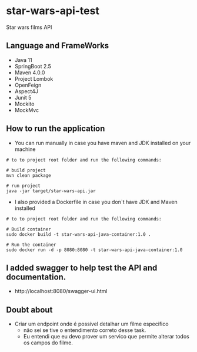 # star-wars-api-test
Star wars films API

## Language and FrameWorks
- Java 11
- SpringBoot 2.5
- Maven 4.0.0
- Project Lombok
- OpenFeign
- Aspect4J
- Junit 5
- Mockito
- MockMvc

## How to run the application
- You can run manually in case you have maven and JDK installed on your machine
```
# to to project root folder and run the following commands:

# build project
mvn clean package

# run project
java -jar target/star-wars-api.jar
``` 

- I also provided a Dockerfile in case you don`t have JDK and Maven installed
```
# to to project root folder and run the following commands:

# Build container
sudo docker build -t star-wars-api-java-container:1.0 .

# Run the container
sudo docker run -d -p 8080:8080 -t star-wars-api-java-container:1.0
```

## I added swagger to help test the API and documentation.
- http://localhost:8080/swagger-ui.html

## Doubt about
- Criar um endpoint onde é possível detalhar um filme especifico
  - não sei se tive o entendimento correto desse task.
  - Eu entendi que eu devo prover um servico que permite alterar todos os campos do filme.
